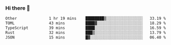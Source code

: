 ### Hi there 👋

<!--
**WShiBin/WShiBin** is a ✨ _special_ ✨ repository because its `README.md` (this file) appears on your GitHub profile.

Here are some ideas to get you started:

- 🔭 I’m currently working on ...
- 🌱 I’m currently learning ...
- 👯 I’m looking to collaborate on ...
- 🤔 I’m looking for help with ...
- 💬 Ask me about ...
- 📫 How to reach me: ...
- 😄 Pronouns: ...
- ⚡ Fun fact: ...
-->

<!--START_SECTION:waka-->

```txt
Other              1 hr 19 mins    ████████▒░░░░░░░░░░░░░░░░   33.19 %
TOML               43 mins         ████▓░░░░░░░░░░░░░░░░░░░░   18.29 %
TypeScript         39 mins         ████░░░░░░░░░░░░░░░░░░░░░   16.59 %
Rust               32 mins         ███▒░░░░░░░░░░░░░░░░░░░░░   13.79 %
JSON               15 mins         █▓░░░░░░░░░░░░░░░░░░░░░░░   06.40 %
```

<!--END_SECTION:waka-->
